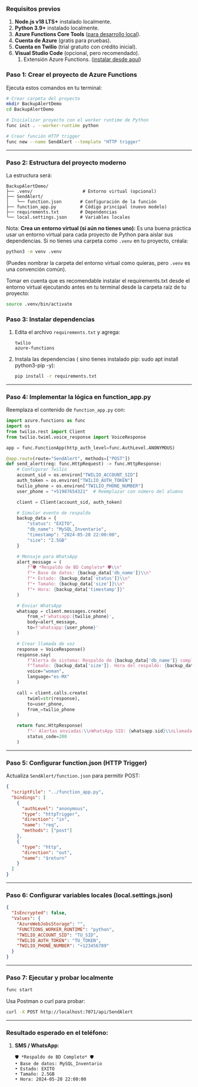 ### **Requisitos previos**

1. **Node.js v18 LTS+** instalado localmente.
2. **Python 3.9+** instalado localmente.
3. **Azure Functions Core Tools** ([para desarrollo local](https://www.notion.so/Gu-a-instalar-Azure-Functions-Core-Tools-4-1ffc61fcf73080219314eb717c295b26?pvs=21)).
4. **Cuenta de Azure** (gratis para pruebas).
5. **Cuenta en Twilio** (trial gratuito con crédito inicial).
6. **Visual Studio Code** (opcional, pero recomendado).
    1. Extensión Azure Functions. ([instalar desde aquí](https://marketplace.visualstudio.com/items?itemName=ms-azuretools.vscode-azurefunctions))

### **Paso 1: Crear el proyecto de Azure Functions**

Ejecuta estos comandos en tu terminal:

```bash
# Crear carpeta del proyecto
mkdir BackupAlertDemo
cd BackupAlertDemo

# Inicializar proyecto con el worker runtime de Python
func init . --worker-runtime python

# Crear función HTTP trigger
func new --name SendAlert --template "HTTP trigger"

```

---

### **Paso 2: Estructura del proyecto moderno**

La estructura será:

```
BackupAlertDemo/
├── .venv/                   # Entorno virtual (opcional)
├── SendAlert/
│   └── function.json       # Configuración de la función
├── function_app.py         # Código principal (nuevo modelo)
├── requirements.txt        # Dependencias
└── local.settings.json     # Variables locales

```

Nota:  **Crea un entorno virtual (si aún no tienes uno):** Es una buena práctica usar un entorno virtual para cada proyecto de Python para aislar sus dependencias. Si no tienes una carpeta como `.venv` en tu proyecto, créala:

```bash
python3 -m venv .venv
```

(Puedes nombrar la carpeta del entorno virtual como quieras, pero `.venv` es una convención común).

Tomar en cuenta que es recomendable instalar el requirements.txt desde el entorno virtual ejecutando antes en tu terminal desde la carpeta raíz de tu proyecto: 

```bash
source .venv/bin/activate
```

### **Paso 3: Instalar dependencias**

1. Edita el archivo `requirements.txt` y agrega:
    
    ```
    twilio
    azure-functions
    ```
    
2. Instala las dependencias ( sino tienes instalado pip: sudo apt install python3-pip -y):
    
    ```bash
    pip install -r requirements.txt
    ```
    

---

### **Paso 4: Implementar la lógica en function_app.py**

Reemplaza el contenido de `function_app.py` con:

```python
import azure.functions as func
import os
from twilio.rest import Client
from twilio.twiml.voice_response import VoiceResponse

app = func.FunctionApp(http_auth_level=func.AuthLevel.ANONYMOUS)

@app.route(route="SendAlert", methods=["POST"])
def send_alert(req: func.HttpRequest) -> func.HttpResponse:
    # Configurar Twilio
    account_sid = os.environ["TWILIO_ACCOUNT_SID"]
    auth_token = os.environ["TWILIO_AUTH_TOKEN"]
    twilio_phone = os.environ["TWILIO_PHONE_NUMBER"]
    user_phone = "+51987654321"  # Reemplazar con número del alumno

    client = Client(account_sid, auth_token)

    # Simular evento de respaldo
    backup_data = {
        "status": "EXITO",
        "db_name": "MySQL_Inventario",
        "timestamp": "2024-05-20 22:00:00",
        "size": "2.5GB"
    }

    # Mensaje para WhatsApp
    alert_message = (
        f"🛡️ *Respaldo de BD Completo* 🛡️\\n"
        f"• Base de datos: {backup_data['db_name']}\\n"
        f"• Estado: {backup_data['status']}\\n"
        f"• Tamaño: {backup_data['size']}\\n"
        f"• Hora: {backup_data['timestamp']}"
    )

    # Enviar WhatsApp
    whatsapp = client.messages.create(
        from_=f'whatsapp:{twilio_phone}',
        body=alert_message,
        to=f'whatsapp:{user_phone}'
    )

    # Crear llamada de voz
    response = VoiceResponse()
    response.say(
        f"Alerta de sistema: Respaldo de {backup_data['db_name']} completado exitosamente. "
        f"Tamaño: {backup_data['size']}. Hora del respaldo: {backup_data['timestamp']}",
        voice="woman",
        language="es-MX"
    )

    call = client.calls.create(
        twiml=str(response),
        to=user_phone,
        from_=twilio_phone
    )

    return func.HttpResponse(
        f"✅ Alertas enviadas:\\nWhatsApp SID: {whatsapp.sid}\\nLlamada SID: {call.sid}",
        status_code=200
    )

```

---

### **Paso 5: Configurar function.json (HTTP Trigger)**

Actualiza `SendAlert/function.json` para permitir POST:

```json
{
  "scriptFile": "../function_app.py",
  "bindings": [
    {
      "authLevel": "anonymous",
      "type": "httpTrigger",
      "direction": "in",
      "name": "req",
      "methods": ["post"]
    },
    {
      "type": "http",
      "direction": "out",
      "name": "$return"
    }
  ]
}

```

---

### **Paso 6: Configurar variables locales (local.settings.json)**

```json
{
  "IsEncrypted": false,
  "Values": {
    "AzureWebJobsStorage": "",
    "FUNCTIONS_WORKER_RUNTIME": "python",
    "TWILIO_ACCOUNT_SID": "TU_SID",
    "TWILIO_AUTH_TOKEN": "TU_TOKEN",
    "TWILIO_PHONE_NUMBER": "+123456789"
  }
}

```

---

### **Paso 7: Ejecutar y probar localmente**

```bash
func start

```

Usa Postman o curl para probar:

```bash
curl -X POST http://localhost:7071/api/SendAlert

```

---

### **Resultado esperado en el teléfono:**

1. **SMS / WhatsApp**:
    
    ```
    🛡️ *Respaldo de BD Completo* 🛡️
    • Base de datos: MySQL_Inventario
    • Estado: EXITO
    • Tamaño: 2.5GB
    • Hora: 2024-05-20 22:00:00
    
    ```
